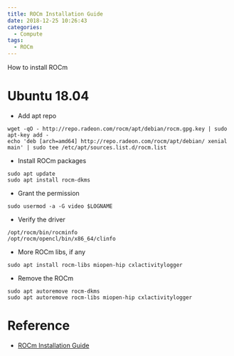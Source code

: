 ```yaml
---
title: ROCm Installation Guide
date: 2018-12-25 10:26:43
categories:
  - Compute
tags:
  - ROCm
---
```


How to install ROCm

<!--more-->

# Ubuntu 18.04

* Add apt repo
```
wget -qO - http://repo.radeon.com/rocm/apt/debian/rocm.gpg.key | sudo apt-key add -
echo 'deb [arch=amd64] http://repo.radeon.com/rocm/apt/debian/ xenial main' | sudo tee /etc/apt/sources.list.d/rocm.list
```
* Install ROCm packages
```
sudo apt update
sudo apt install rocm-dkms
```
* Grant the permission
```
sudo usermod -a -G video $LOGNAME
```
* Verify the driver
```
/opt/rocm/bin/rocminfo
/opt/rocm/opencl/bin/x86_64/clinfo
```
* More ROCm libs, if any
```
sudo apt install rocm-libs miopen-hip cxlactivitylogger
```
* Remove the ROCm
```
sudo apt autoremove rocm-dkms
sudo apt autoremove rocm-libs miopen-hip cxlactivitylogger
```

# Reference

* [ROCm Installation Guide](https://rocm-documentation.readthedocs.io/en/latest/Installation_Guide/Installation-Guide.html#installing-from-amd-rocm-repositories)
